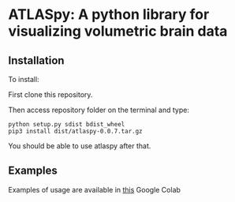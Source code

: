 # ATLASpy: A python library for visualizing volumetric brain data

## Installation

To install:

First clone this repository.

Then access repository folder on the terminal and type:

```
python setup.py sdist bdist_wheel
pip3 install dist/atlaspy-0.0.7.tar.gz
```

You should be able to use atlaspy after that.

## Examples

Examples of usage are available in [this](https://colab.research.google.com/drive/1TnQqMrs-YRmkih3izX1JIi9lcZ_tTsBJ?usp=sharing) Google Colab




